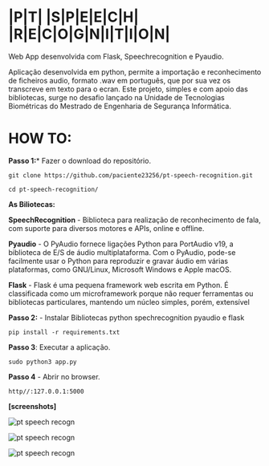 # |P|T|  |S|P|E|E|C|H|  |R|E|C|O|G|N|I|T|I|O|N|

Web App desenvolvida com Flask, Speechrecognition e Pyaudio.

Aplicação desenvolvida em python, permite a importação e reconhecimento de ficheiros audio, formato .wav em português, que por sua vez os transcreve em texto para o ecran.
Este projeto, simples e com apoio das bibliotecas, surge no desafio lançado na Unidade de Tecnologias Biométricas do Mestrado de Engenharia de Segurança Informática.

# HOW TO:

**Passo 1:*** Fazer o download do repositório. 

    git clone https://github.com/paciente23256/pt-speech-recognition.git

    cd pt-speech-recognition/
              
**As Biliotecas:**

**SpeechRecognition** - Biblioteca para realização de reconhecimento de fala, com suporte para diversos motores e APIs, online e offline.

**Pyaudio** - O PyAudio fornece ligações Python para PortAudio v19, a biblioteca de E/S de áudio multiplataforma. Com o PyAudio, pode-se facilmente usar o Python para reproduzir e gravar áudio em várias plataformas, como GNU/Linux, Microsoft Windows e Apple macOS.

**Flask** - Flask é uma pequena framework web escrita em Python. É classificada como um microframework porque não requer ferramentas ou bibliotecas particulares, mantendo um núcleo simples, porém, extensível

**Passo 2:** - Instalar Bibliotecas python spechrecognition pyaudio e flask

    pip install -r requirements.txt


**Passo 3**: Executar a aplicação.

    sudo python3 app.py

**Passo 4** - Abrir no browser.
  
    http//:127.0.0.1:5000


**[screenshots]**

![pt speech recogn](https://github.com/paciente23256/speech-recognition/blob/main/static/app_sceenshot_00?raw=true "pt speech recogn")

![pt speech recogn](https://github.com/paciente23256/speech-recognition/blob/main/static/app_sceenshot_01?raw=true "pt speech recogn")

![pt speech recogn](https://github.com/paciente23256/speech-recognition/blob/main/static/app_sceenshot_02?raw=true "pt speech recogn")

